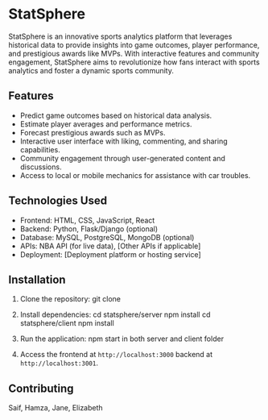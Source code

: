 # StatSphere

StatSphere is an innovative sports analytics platform that leverages historical data to provide insights into game outcomes, player performance, and prestigious awards like MVPs. With interactive features and community engagement, StatSphere aims to revolutionize how fans interact with sports analytics and foster a dynamic sports community.

## Features

- Predict game outcomes based on historical data analysis.
- Estimate player averages and performance metrics.
- Forecast prestigious awards such as MVPs.
- Interactive user interface with liking, commenting, and sharing capabilities.
- Community engagement through user-generated content and discussions.
- Access to local or mobile mechanics for assistance with car troubles.

## Technologies Used

- Frontend: HTML, CSS, JavaScript, React
- Backend: Python, Flask/Django (optional)
- Database: MySQL, PostgreSQL, MongoDB (optional)
- APIs: NBA API (for live data), [Other APIs if applicable]
- Deployment: [Deployment platform or hosting service]

## Installation

1. Clone the repository: git clone <repository-url>

2. Install dependencies: cd statsphere/server npm install cd statsphere/client npm install

3. Run the application: npm start in both server and client folder

4. Access the frontend at `http://localhost:3000` backend at `http://localhost:3001`.

## Contributing
Saif, Hamza, Jane, Elizabeth
